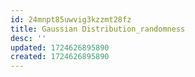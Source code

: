 ```yaml
---
id: 24mnpt85uwvig3kzzmt28fz
title: Gaussian Distribution_randomness
desc: ''
updated: 1724626895890
created: 1724626895890
---
```

